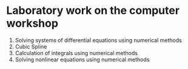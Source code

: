 # Laboratory work on the computer workshop
1. Solving systems of differential equations using numerical methods
2. Cubic Spline
3. Calculation of integrals using numerical methods
4. Solving nonlinear equations using numerical methods

